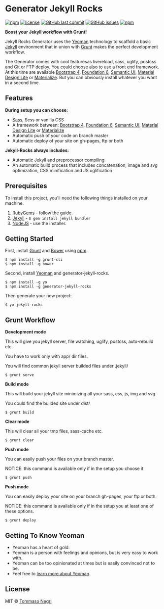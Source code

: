 # Generator Jekyll Rocks

[![npm](https://img.shields.io/npm/v/generator-jekyll-rocks.svg)](https://www.npmjs.com/package/generator-jekyll-rocks) [![license](https://img.shields.io/github/license/tommaso-negri/generator-jekyll-rocks.svg)](https://github.com/tommaso-negri/generator-jekyll-rocks/) [![GitHub last commit](https://img.shields.io/github/last-commit/tommaso-negri/generator-jekyll-rocks.svg)](https://github.com/tommaso-negri/generator-jekyll-rocks/) [![GitHub issues](https://img.shields.io/github/issues/tommaso-negri/generator-jekyll-rocks.svg)](https://github.com/tommaso-negri/generator-jekyll-rocks/issues) [![npm](https://img.shields.io/npm/dt/generator-jekyll-rocks.svg)](https://www.npmjs.com/package/generator-jekyll-rocks)

**Boost your Jekyll workflow with Grunt!**

Jekyll Rocks Generator uses the [Yeoman](http://yeoman.io) technology to scaffold a basic [Jekyll](http://jekyllrb.com/) environment that in union with [Grunt](https://gruntjs.com) makes the perfect development workflow.

The Generator comes with cool featuresas livereload, sass, uglify, postcss and Git or FTP deploy. You could choose also to use a front end framework. At this time are available [Bootstrap 4](http://getbootstrap.com), [Foundation 6](https://foundation.zurb.com), [Semantic UI](https://semantic-ui.com), [Material Design Lite](https://getmdl.io) or [Materialize](http://materializecss.com). But you can obviously install whatever you want in a second time.


## Features

**During setup you can choose:**

- [Sass](http://sass-lang.com/), Scss or vanilla CSS
- A framework between: [Bootstrap 4](http://getbootstrap.com), [Foundation 6](https://foundation.zurb.com), [Semantic UI](https://semantic-ui.com), [Material Design Lite](https://getmdl.io) or [Materialize](http://materializecss.com)
- Automatic push of your code on branch master
- Automatic deploy of your site on gh-pages, ftp or both

**Jekyll-Rocks always includes:**

- Automatic Jekyll and preprocessor compiling
- An automatic build process that includes concatenation, image and svg optimization, CSS minification and JS uglification

## Prerequisites

To install this project, you'll need the following things installed on your machine.

1. [RubyGems](https://rubygems.org/pages/download) - follow the guide.
1. [Jekyll](http://jekyllrb.com/) - `$ gem install jekyll bundler`
2. [NodeJS](http://nodejs.org) - use the installer.

## Getting Started

First, install [Grunt](https://gruntjs.com) and [Bower](https://bower.io) using [npm](https://www.npmjs.com/).

```shell
$ npm install -g grunt-cli
$ npm install -g bower
```

Second, install [Yeoman](http://yeoman.io) and generator-jekyll-rocks.

```shell
$ npm install -g yo
$ npm install -g generator-jekyll-rocks
```

Then generate your new project:

```shell
$ yo jekyll-rocks
```

## Grunt Workflow

**Development mode**

This will give you jekyll server, file watching, uglify, postcss, auto-rebuild etc.

You have to work only with app/ dir files.

You will find common jekyll server builded files under .jekyll/

```shell
$ grunt serve
```

**Build mode**

This will build your jekyll site minimizing all your sass, css, js, img and svg.

You could find the builded site under dist/

```shell
$ grunt build
```

**Clear mode**

This will clear all your tmp files, sass-cache etc.

```shell
$ grunt clear
```

**Push mode**

You can easily push your files on your branch master.

NOTICE: this command is available only if in the setup you choose it

```shell
$ grunt push
```

**Push mode**

You can easily deploy your site on your branch gh-pages, your ftp or both.

NOTICE: this command is available only if in the setup you at least one of these options.

```shell
$ grunt deploy
```

## Getting To Know Yeoman

 * Yeoman has a heart of gold.
 * Yeoman is a person with feelings and opinions, but is very easy to work with.
 * Yeoman can be too opinionated at times but is easily convinced not to be.
 * Feel free to [learn more about Yeoman](http://yeoman.io/).

## License

MIT © [Tommaso Negri](https://github.com/tommaso-negri)
